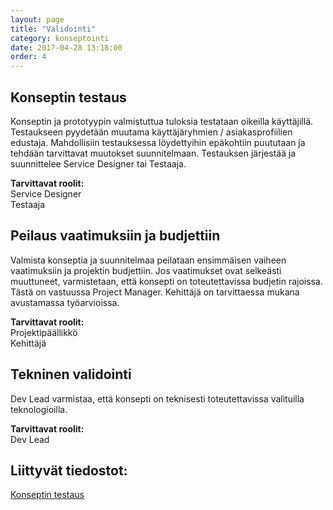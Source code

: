 ```yaml
---
layout: page
title: "Validointi"
category: konseptointi
date: 2017-04-28 13:18:00
order: 4
---
```


## Konseptin testaus

Konseptin ja prototyypin valmistuttua tuloksia testataan oikeilla käyttäjillä. Testaukseen pyydetään muutama käyttäjäryhmien / asiakasprofiilien edustaja. Mahdollisiin testauksessa löydettyihin epäkohtiin puututaan ja tehdään tarvittavat muutokset suunnitelmaan. Testauksen järjestää ja suunnittelee Service Designer tai Testaaja.

**Tarvittavat roolit:**  
Service Designer  
Testaaja

## Peilaus vaatimuksiin ja budjettiin

Valmista konseptia ja suunnitelmaa peilataan ensimmäisen vaiheen vaatimuksiin ja projektin budjettiin. Jos vaatimukset ovat selkeästi muuttuneet, varmistetaan, että konsepti on toteutettavissa budjetin rajoissa. Tästä on vastuussa Project Manager. Kehittäjä on tarvittaessa mukana avustamassa työarvioissa.

**Tarvittavat roolit:**  
Projektipäällikkö  
Kehittäjä

## Tekninen validointi

Dev Lead varmistaa, että konsepti on teknisesti toteutettavissa valituilla teknologioilla.

**Tarvittavat roolit:**  
Dev Lead

## Liittyvät tiedostot:

[Konseptin testaus](https://docs.google.com/a/geniem.com/document/d/19LzcyehHBwc-N-EEZofhKej-rucgdgwQyZQxviWGSqc/edit?usp=sharing)
